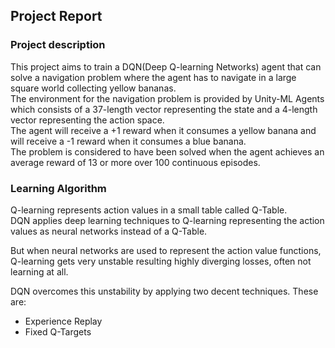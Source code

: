 ## Project Report

### Project description

This project aims to train a DQN(Deep Q-learning Networks) agent that can solve a navigation problem where the agent has to navigate in a large square world collecting yellow bananas.
<br>The environment for the navigation problem is provided by Unity-ML Agents which consists of a 37-length vector representing the state and a 4-length vector representing the action space.
<br>The agent will receive a +1 reward when it consumes a yellow banana and will receive a -1 reward when it consumes a blue banana.
<br>The problem is considered to have been solved when the agent achieves an average reward of 13 or more over 100 continuous episodes.

### Learning Algorithm

Q-learning represents action values in a small table called Q-Table.
<br>DQN applies deep learning techniques to Q-learning representing the action values as neural networks instead of a Q-Table.

But when neural networks are used to represent the action value functions, Q-learning gets very unstable resulting highly diverging losses, often not learning at all.

DQN overcomes this unstability by applying two decent techniques. These are:
* Experience Replay
* Fixed Q-Targets

